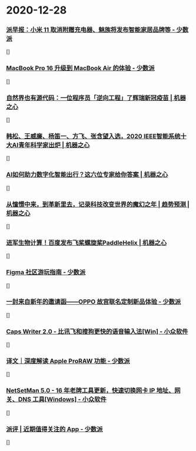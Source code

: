 
# 2020-12-28

### [派早报：小米 11 取消附赠充电器、魅族将发布智能家居品牌等 - 少数派](https://sspai.com/post/64260)

[]

### [MacBook Pro 16 升级到 MacBook Air 的体验 - 少数派](https://sspai.com/post/64262)

[]

### [自然界也有源代码：一位程序员「逆向工程」了辉瑞新冠疫苗 | 机器之心](https://www.jiqizhixin.com/articles/2020-12-28-3)

[]

### [韩松、王威廉、杨笛一、方飞、张含望入选，2020 IEEE智能系统十大AI青年科学家出炉 | 机器之心](https://www.jiqizhixin.com/articles/2020-12-28-2)

[]

### [AI如何助力数字化智能出行？这六位专家给你答案 | 机器之心](https://www.jiqizhixin.com/articles/2020-12-28-6)

[]

### [从憧憬中来，到革新里去，记录科技改变世界的魔幻之年 | 趋势预测 | 机器之心](https://www.jiqizhixin.com/articles/2020-12-28-5)

[]

### [​进军生物计算！百度发布飞桨螺旋桨PaddleHelix | 机器之心](https://www.jiqizhixin.com/articles/2020-12-28-4)

[]

### [Figma 社区游玩指南 - 少数派](https://sspai.com/post/64214)

[]

### [一封来自新年的邀请函——OPPO 故宫联名定制新品体验 - 少数派](https://sspai.com/post/64265)

[]

### [Caps Writer 2.0 - 比讯飞和搜狗更快的语音输入法[Win] - 小众软件](https://www.appinn.com/caps-writer/)

[]

### [译文｜深度解读 Apple ProRAW 功能 - 少数派](https://sspai.com/post/64231)

[]

### [NetSetMan 5.0 - 16 年老牌工具更新，快速切换网卡 IP 地址、网关、DNS 工具[Windows] - 小众软件](https://www.appinn.com/netsetman-5/)

[]

### [派评 | 近期值得关注的 App - 少数派](https://sspai.com/post/64268)

[]